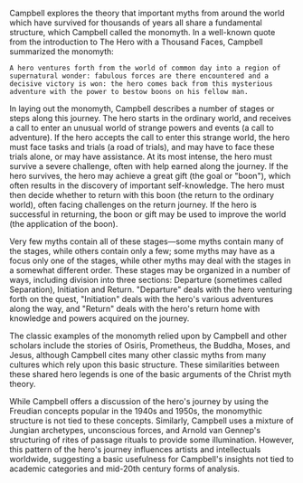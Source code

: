 Campbell explores the theory that important myths from around the world which have survived for thousands of years all share a fundamental structure, which Campbell called the monomyth. In a well-known quote from the introduction to The Hero with a Thousand Faces, Campbell summarized the monomyth:

    A hero ventures forth from the world of common day into a region of supernatural wonder: fabulous forces are there encountered and a decisive victory is won: the hero comes back from this mysterious adventure with the power to bestow boons on his fellow man.

In laying out the monomyth, Campbell describes a number of stages or steps along this journey. The hero starts in the ordinary world, and receives a call to enter an unusual world of strange powers and events (a call to adventure). If the hero accepts the call to enter this strange world, the hero must face tasks and trials (a road of trials), and may have to face these trials alone, or may have assistance. At its most intense, the hero must survive a severe challenge, often with help earned along the journey. If the hero survives, the hero may achieve a great gift (the goal or "boon"), which often results in the discovery of important self-knowledge. The hero must then decide whether to return with this boon (the return to the ordinary world), often facing challenges on the return journey. If the hero is successful in returning, the boon or gift may be used to improve the world (the application of the boon).

Very few myths contain all of these stages—some myths contain many of the stages, while others contain only a few; some myths may have as a focus only one of the stages, while other myths may deal with the stages in a somewhat different order. These stages may be organized in a number of ways, including division into three sections: Departure (sometimes called Separation), Initiation and Return. "Departure" deals with the hero venturing forth on the quest, "Initiation" deals with the hero's various adventures along the way, and "Return" deals with the hero's return home with knowledge and powers acquired on the journey.

The classic examples of the monomyth relied upon by Campbell and other scholars include the stories of Osiris, Prometheus, the Buddha, Moses, and Jesus, although Campbell cites many other classic myths from many cultures which rely upon this basic structure. These similarities between these shared hero legends is one of the basic arguments of the Christ myth theory.

While Campbell offers a discussion of the hero's journey by using the Freudian concepts popular in the 1940s and 1950s, the monomythic structure is not tied to these concepts. Similarly, Campbell uses a mixture of Jungian archetypes, unconscious forces, and Arnold van Gennep's structuring of rites of passage rituals to provide some illumination. However, this pattern of the hero's journey influences artists and intellectuals worldwide, suggesting a basic usefulness for Campbell's insights not tied to academic categories and mid-20th century forms of analysis.
